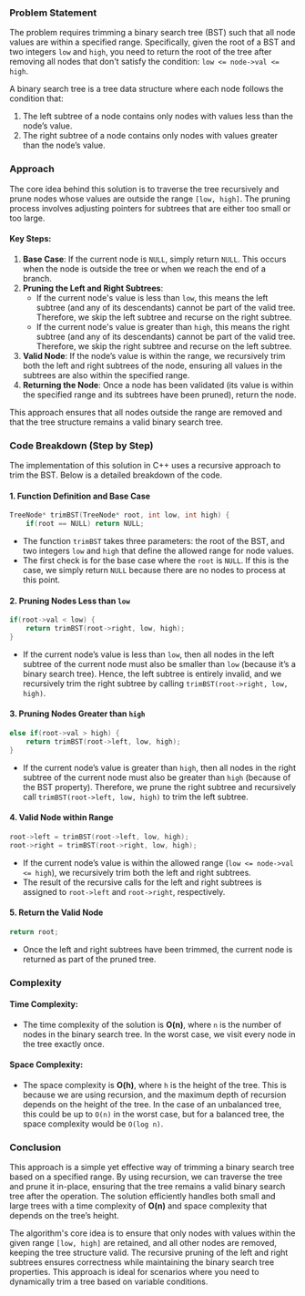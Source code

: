 ### Problem Statement

The problem requires trimming a binary search tree (BST) such that all node values are within a specified range. Specifically, given the root of a BST and two integers `low` and `high`, you need to return the root of the tree after removing all nodes that don't satisfy the condition: `low <= node->val <= high`.

A binary search tree is a tree data structure where each node follows the condition that:
1. The left subtree of a node contains only nodes with values less than the node’s value.
2. The right subtree of a node contains only nodes with values greater than the node’s value.

### Approach

The core idea behind this solution is to traverse the tree recursively and prune nodes whose values are outside the range `[low, high]`. The pruning process involves adjusting pointers for subtrees that are either too small or too large.

#### Key Steps:
1. **Base Case**: If the current node is `NULL`, simply return `NULL`. This occurs when the node is outside the tree or when we reach the end of a branch.
2. **Pruning the Left and Right Subtrees**: 
   - If the current node's value is less than `low`, this means the left subtree (and any of its descendants) cannot be part of the valid tree. Therefore, we skip the left subtree and recurse on the right subtree.
   - If the current node's value is greater than `high`, this means the right subtree (and any of its descendants) cannot be part of the valid tree. Therefore, we skip the right subtree and recurse on the left subtree.
3. **Valid Node**: If the node’s value is within the range, we recursively trim both the left and right subtrees of the node, ensuring all values in the subtrees are also within the specified range.
4. **Returning the Node**: Once a node has been validated (its value is within the specified range and its subtrees have been pruned), return the node.

This approach ensures that all nodes outside the range are removed and that the tree structure remains a valid binary search tree.

### Code Breakdown (Step by Step)

The implementation of this solution in C++ uses a recursive approach to trim the BST. Below is a detailed breakdown of the code.

#### 1. **Function Definition and Base Case**

```cpp
TreeNode* trimBST(TreeNode* root, int low, int high) {
    if(root == NULL) return NULL;
```
- The function `trimBST` takes three parameters: the root of the BST, and two integers `low` and `high` that define the allowed range for node values.
- The first check is for the base case where the `root` is `NULL`. If this is the case, we simply return `NULL` because there are no nodes to process at this point.

#### 2. **Pruning Nodes Less than `low`**

```cpp
if(root->val < low) {
    return trimBST(root->right, low, high);
}
```
- If the current node’s value is less than `low`, then all nodes in the left subtree of the current node must also be smaller than `low` (because it’s a binary search tree). Hence, the left subtree is entirely invalid, and we recursively trim the right subtree by calling `trimBST(root->right, low, high)`.

#### 3. **Pruning Nodes Greater than `high`**

```cpp
else if(root->val > high) {
    return trimBST(root->left, low, high);
}
```
- If the current node’s value is greater than `high`, then all nodes in the right subtree of the current node must also be greater than `high` (because of the BST property). Therefore, we prune the right subtree and recursively call `trimBST(root->left, low, high)` to trim the left subtree.

#### 4. **Valid Node within Range**

```cpp
root->left = trimBST(root->left, low, high);
root->right = trimBST(root->right, low, high);
```
- If the current node’s value is within the allowed range (`low <= node->val <= high`), we recursively trim both the left and right subtrees.
- The result of the recursive calls for the left and right subtrees is assigned to `root->left` and `root->right`, respectively.

#### 5. **Return the Valid Node**

```cpp
return root;
```
- Once the left and right subtrees have been trimmed, the current node is returned as part of the pruned tree.

### Complexity

#### Time Complexity:
- The time complexity of the solution is **O(n)**, where `n` is the number of nodes in the binary search tree. In the worst case, we visit every node in the tree exactly once.

#### Space Complexity:
- The space complexity is **O(h)**, where `h` is the height of the tree. This is because we are using recursion, and the maximum depth of recursion depends on the height of the tree. In the case of an unbalanced tree, this could be up to `O(n)` in the worst case, but for a balanced tree, the space complexity would be `O(log n)`.

### Conclusion

This approach is a simple yet effective way of trimming a binary search tree based on a specified range. By using recursion, we can traverse the tree and prune it in-place, ensuring that the tree remains a valid binary search tree after the operation. The solution efficiently handles both small and large trees with a time complexity of **O(n)** and space complexity that depends on the tree’s height.

The algorithm's core idea is to ensure that only nodes with values within the given range `[low, high]` are retained, and all other nodes are removed, keeping the tree structure valid. The recursive pruning of the left and right subtrees ensures correctness while maintaining the binary search tree properties. This approach is ideal for scenarios where you need to dynamically trim a tree based on variable conditions.